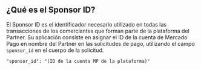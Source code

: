 ## ¿Qué es el Sponsor ID?

El Sponsor ID es el identificador necesario utilizado en todas las transacciones de los comerciantes que forman parte de la plataforma del Partner. Su aplicación consiste en asignar el ID de la cuenta de Mercado Pago en nombre del Partner en las solicitudes de pago, utilizando el campo `sponsor_id` en el cuerpo de la solicitud.

```curl
"sponsor_id": "(ID de la cuenta MP de la plataforma)"
```